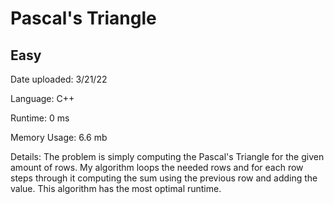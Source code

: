 
# Pascal's Triangle

## Easy

Date uploaded: 3/21/22

Language: C++

Runtime: 0 ms

Memory Usage: 6.6 mb

Details: The problem is simply computing the Pascal's Triangle for the given amount of rows. My algorithm loops the needed rows and for each row steps through it computing the sum using the previous row and adding the value. This algorithm has the most optimal runtime.
